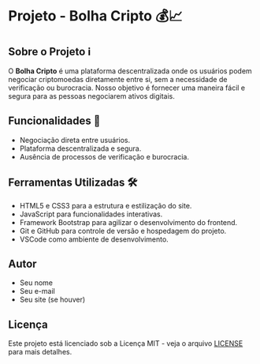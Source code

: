 # Projeto - Bolha Cripto 💰📈

## Sobre o Projeto ℹ️

O **Bolha Cripto** é uma plataforma descentralizada onde os usuários podem negociar criptomoedas diretamente entre si, sem a necessidade de verificação ou burocracia. Nosso objetivo é fornecer uma maneira fácil e segura para as pessoas negociarem ativos digitais.

## Funcionalidades 🚀

- Negociação direta entre usuários.
- Plataforma descentralizada e segura.
- Ausência de processos de verificação e burocracia.

## Ferramentas Utilizadas 🛠️

- HTML5 e CSS3 para a estrutura e estilização do site.
- JavaScript para funcionalidades interativas.
- Framework Bootstrap para agilizar o desenvolvimento do frontend.
- Git e GitHub para controle de versão e hospedagem do projeto.
- VSCode como ambiente de desenvolvimento.

## Autor

- Seu nome
- Seu e-mail
- Seu site (se houver)

## Licença

Este projeto está licenciado sob a Licença MIT - veja o arquivo [LICENSE](LICENSE) para mais detalhes.
